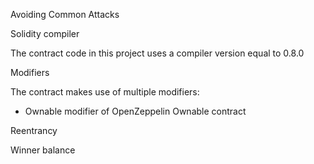 Avoiding Common Attacks 

Solidity compiler 

The contract code in this project uses a compiler version equal to 0.8.0 

Modifiers 

The contract makes use of multiple modifiers: 

- Ownable modifier of OpenZeppelin Ownable contract 

Reentrancy 

Winner balance 


